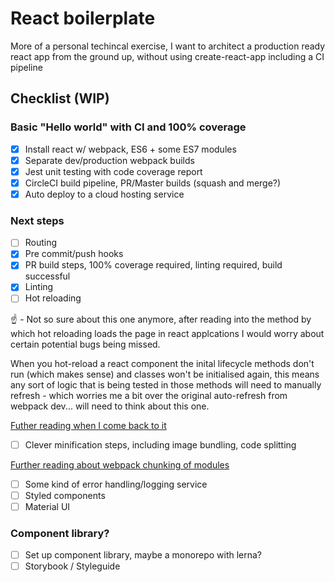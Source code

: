 # React boilerplate

More of a personal techincal exercise, I want to architect a production ready react app from the ground up, without using create-react-app including a CI pipeline 

## Checklist (WIP)

### Basic "Hello world" with CI and 100% coverage
- [x] Install react w/ webpack, ES6 + some ES7 modules
- [x] Separate dev/production webpack builds
- [x] Jest unit testing with code coverage report
- [x] CircleCI build pipeline, PR/Master builds (squash and merge?)
- [x] Auto deploy to a cloud hosting service

### Next steps
- [ ] Routing
- [x] Pre commit/push hooks
- [x] PR build steps, 100% coverage required, linting required, build successful
- [x] Linting
- [ ] Hot reloading

:point_up: - Not so sure about this one anymore, after reading into the method by which hot reloading loads the page in react applcations I would worry about certain potential bugs being missed. 

When you hot-reload a react component the inital lifecycle methods don't run (which makes sense) and classes won't be initialised again, this means any sort of logic that is being tested in those methods will need to manually refresh - which worries me a bit over the original auto-refresh from webpack dev... will need to think about this one.

[Futher reading when I come back to it](https://webpack.js.org/guides/hot-module-replacement/)

- [ ] Clever minification steps, including image bundling, code splitting

[Further reading about webpack chunking of modules](https://webpack.js.org/guides/caching/)

- [ ] Some kind of error handling/logging service
- [ ] Styled components
- [ ] Material UI

### Component library?
- [ ] Set up component library, maybe a monorepo with lerna?
- [ ] Storybook / Styleguide
